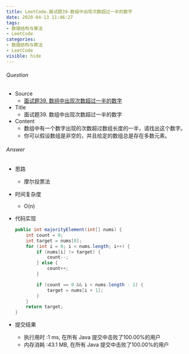```yaml
---
title: LeetCode.面试题39-数组中出现次数超过一半的数字
date: 2020-04-13 11:46:27
tags:
- 数据结构与算法
- LeetCode
categories:
- 数据结构与算法
- LeetCode
visible: hide
---
```

###### Question
- Source
	- [面试题39. 数组中出现次数超过一半的数字](https://leetcode-cn.com/problems/shu-zu-zhong-chu-xian-ci-shu-chao-guo-yi-ban-de-shu-zi-lcof/) 
- Title
	- 面试题39. 数组中出现次数超过一半的数字 
- Content
	- 数组中有一个数字出现的次数超过数组长度的一半，请找出这个数字。
	- 你可以假设数组是非空的，并且给定的数组总是存在多数元素。 
<!--more-->

###### Answer
- 思路
	- 摩尔投票法 
- 时间复杂度
	- O(n) 	
- 代码实现

	```Java
	public int majorityElement(int[] nums) {
        int count = 0;
        int target = nums[0];
        for (int i = 0; i < nums.length; i++) {
            if (nums[i] != target) {
                count--;
            } else {
                count++;
            }

            if (count == 0 && i < nums.length - 1) {
                target = nums[i + 1];
            }
        }
        return target;
    }
	```
- 提交结果
	- 执行用时 :1 ms, 在所有 Java 提交中击败了100.00%的用户
	- 内存消耗 :43.1 MB, 在所有 Java 提交中击败了100.00%的用户
